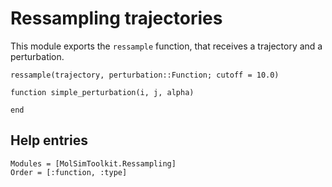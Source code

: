 
# Ressampling trajectories

This module exports the `ressample` function, that receives a trajectory and 
a perturbation.

```
ressample(trajectory, perturbation::Function; cutoff = 10.0)
```

```
function simple_perturbation(i, j, alpha)

end
```



## Help entries

```@autodocs
Modules = [MolSimToolkit.Ressampling]
Order = [:function, :type]
```



